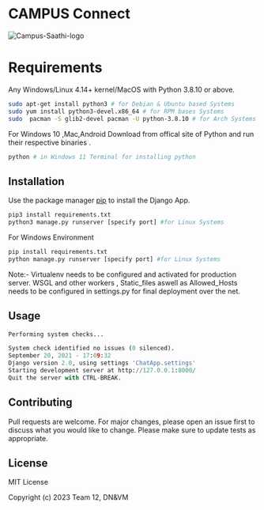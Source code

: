 # CAMPUS Connect
![Campus-Saathi-logo](https://github.com/anuran-roy/hacknpitch/blob/main/home/static/home/ic_launcher.png "CAMPUS OWL : ALWAYS GUARDING THE CAMPUS 💯 🥇 👍🏻 ")
 

# Requirements
Any Windows/Linux 4.14+ kernel/MacOS with Python 3.8.10 or above.
```bash
sudo apt-get install python3 # for Debian & Ubuntu based Systems
sudo yum install python3-devel.x86_64 # for RPM bases Systems
sudo  pacman -S glib2-devel pacman -U python-3.8.10 # for Arch Systems
```
For Windows 10 ,Mac,Android Download from offical site of Python and run their respective binaries .
```bash
python # in Windows 11 Terminal for installing python
```
## Installation
Use the package manager [pip](https://pip.pypa.io/en/stable/) to install the Django App.

```bash
pip3 install requirements.txt
python3 manage.py runserver [specify port] #for Linux Systems
```
For Windows Environment 
```bash
pip install requirements.txt
python manage.py runserver [specify port] #for Linux Systems
```
Note:- Virtualenv needs to be configured and activated for production server. WSGL and other workers , Static_files aswell as Allowed_Hosts needs to be configured in settings.py for final deployment over the net.

## Usage

```python
Performing system checks...

System check identified no issues (0 silenced).
September 20, 2021 - 17:09:32
Django version 2.0, using settings 'ChatApp.settings'
Starting development server at http://127.0.0.1:8000/
Quit the server with CTRL-BREAK.

```

## Contributing
Pull requests are welcome. For major changes, please open an issue first to discuss what you would like to change.
Please make sure to update tests as appropriate.

## License
MIT License

Copyright (c) 2023 Team 12, DN&VM

